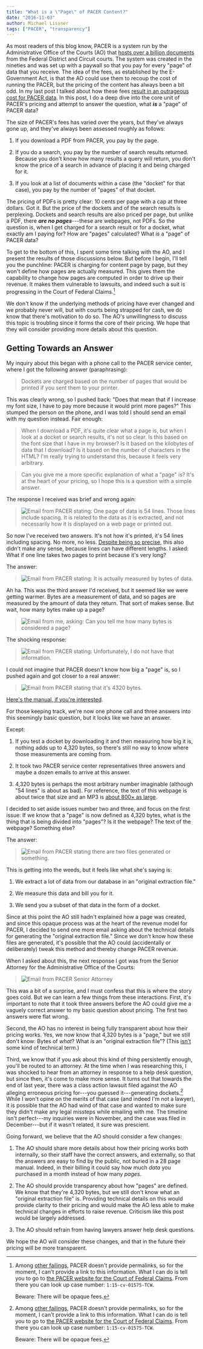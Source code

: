 ```yaml
---
title: "What is a \"Page\" of PACER Content?"
date: "2016-11-03"
author: Michael Lissner
tags: ["PACER", "transparency"]
---
```


As most readers of this blog know, PACER is a system run by the Administrative Office of the Courts (AO) that [hosts over a billion documents][b] from the Federal District and Circuit courts. The system was created in the nineties and was set up with a paywall so that you pay for every "page" of data that you receive. The idea of the fees, as established by the E-Government Act, is that the AO could use them to recoup the cost of running the PACER, but the pricing of the content has always been a bit odd. In my last post I talked about how these fees [result in an outrageous cost for PACER data][billion]. In this post, I do a deep dive into the core unit of PACER's pricing and attempt to answer the question, what ***is*** a "page" of PACER data? 

The size of PACER's fees has varied over the years, but they've always gone up, and they've always been assessed roughly as follows:

1. If you download a PDF from PACER, you pay by the page.

1. If you do a search, you pay by the number of search results returned. Because you don't know how many results a query will return, you don't know the price of a search in advance of placing it and being charged for it.
 
1. If you look at a list of documents within a case (the "docket" for that case), you pay by the number of "pages" of that docket.
 
The pricing of PDFs is pretty clear: 10 cents per page with a cap at three dollars. Got it. But the price of the dockets and of the search results is perplexing. Dockets and search results are also priced per page, but unlike a PDF, there ***are no pages***---these are webpages, not PDFs. So the question is, when I get charged for a search result or for a docket, what exactly am I paying for? How are "pages" calculated? What *is* a "page" of PACER data? 

To get to the bottom of this, I spent some time talking with the AO, and I present the results of those discussions below. But before I begin, I'll tell you the punchline: PACER is charging for content page by page, but they won't define how pages are actually measured. This gives them the capability to change how pages are computed in order to drive up their revenue. It makes them vulnerable to lawsuits, and indeed such a suit is progressing in the Court of Federal Claims.[^1] 

We don't know if the underlying methods of pricing have ever changed and we probably never will, but with courts being strapped for cash, we do know that there's motivation to do so. The AO's unwillingness to discuss this topic is troubling since it forms the core of their pricing. We hope that they will consider providing more details about this question.


## Getting Towards an Answer

My inquiry about this began with a phone call to the PACER service center, where I got the following answer (paraphrasing): 

> Dockets are charged based on the number of pages that would be printed if you sent them to your printer. 

This was clearly wrong, so I pushed back: "Does that mean that if I increase my font size, I have to pay more because it would print more pages?" This stumped the person on the phone, and I was told I should send an email with my question instead. Fair enough:

> When I download a PDF, it's quite clear what a page is, but when I look at a docket or search results, it's not so clear. Is this based on the font size that I have in my browser? Is it based on the kilobytes of data that I download? Is it based on the number of characters in the HTML? I'm really trying to understand this, because it feels very arbitrary.
  
> Can you give me a more specific explanation of what a "page" is? It's at the heart of your pricing, so I hope this is a question with a simple answer.

The response I received was brief and wrong again:

<div className="left-image">
    <blockquote>
    <img src="/images/pacer-page/54-lines.png"
             alt="Email from PACER stating: One page of data is 54 lines. Those lines include spacing. It is related to the data as it is extracted, and not necessarily how it is displayed on a web page or printed out."/>
    </blockquote>
</div>
<div className="clearfix"></div>

So now I've received two answers. It's not how it's printed, it's 54 lines including spacing. No more, no less. [Despite being so precise][numbers], this also didn't make any sense, because lines can have different lengths. I asked: What if one line takes two pages to print because it's very long?

The answer:
  
<div className="left-image">
    <blockquote>
    <img src="/images/pacer-page/bytes-of-data.png"
             alt="Email from PACER stating: It is actually measured by bytes of data."/>
     </blockquote>
</div>
<div className="clearfix"></div>

Ah ha. This was the third answer I'd received, but it seemed like we were getting warmer. Bytes are a measurement of data, and so pages are measured by the amount of data they return. That sort of makes sense. But wait, how many bytes make up a page?


<div className="left-image">
<blockquote>
    <img src="/images/pacer-page/how-many-bytes.png"
             alt="Email from me, asking: Can you tell me how many bytes is considered a page?"/>
</blockquote>
</div>
<div className="clearfix"></div>

The shocking response:

<div className="left-image">
<blockquote>
    <img src="/images/pacer-page/dont-know.png"
             alt="Email from PACER stating: Unfortunately, I do not have that information."/>
</blockquote>
</div>
<div className="clearfix"></div>

I could not imagine that PACER doesn't know how big a "page" is, so I pushed again and got closer to a real answer:

<div className="left-image">
    <blockquote>
        <img src="/images/pacer-page/4320-bytes.png"
                 alt="Email from PACER stating that it's 4320 bytes."/>
    </blockquote>
    <p className="caption"><a href="https://www.pacer.gov/documents/pacermanual.pdf">Here's the manual, if you're interested</a>.</p>
</div>
<div className="clearfix"></div>

For those keeping track, we're now one phone call and three answers into this seemingly basic question, but it looks like we have an answer. 

Except:

1. If you test a docket by downloading it and then measuring how big it is, nothing adds up to 4,320 bytes, so there's still no way to know where those measurements are coming from.

2. It took two PACER service center representatives three answers and maybe a dozen emails to arrive at this answer. 

3. 4,320 bytes is perhaps the most arbitrary number imaginable (although "54 lines" is about as bad). For reference, the text of this webpage is about twice that size and an MP3 is [about 800&times; as large][avg].

I decided to set aside issues number two and three, and focus on the first issue: If we know that a "page" is now defined as 4,320 bytes, what is the thing that is being divided into "pages"? Is it the webpage? The text of the webpage? Something else?
 
The answer:

<div className="left-image">
    <blockquote>
        <img src="/images/pacer-page/two-files.png"
                 alt="Email from PACER stating there are two files generated or something."/>
    </blockquote>
</div>
<div className="clearfix"></div>

This is getting into the weeds, but it feels like what she's saying is:

1. We extract a lot of data from our database in an "original extraction file."

2. We measure this data and bill you for it.

3. We send you a subset of that data in the form of a docket.

Since at this point the AO still hadn't explained how a page was created, and since this opaque process was at the heart of the revenue model for PACER, I decided to send one more email asking about the technical details for generating the "original extraction file." Since we don't know  how these files are generated, it's possible that the AO could (accidentally or deliberately) tweak this method and thereby change PACER revenue.

When I asked about this, the next response I got was from the Senior Attorney for the Administrative Office of the Courts:

<div className="left-image">
    <blockquote>
        <img src="/images/pacer-page/atty-response.png"
                 alt="Email from PACER Senior Attorney"/>
    </blockquote>
</div>
<div className="clearfix"></div>

This was a bit of a surprise, and I must confess that this is where the story goes cold. But we can learn a few things from these interactions. First, it's important to note that it took three answers before the AO could give me a vaguely correct answer to my basic question about pricing. The first two answers were flat wrong. 

Second, the AO has no interest in being fully transparent about how their pricing works. Yes, we now know that 4,320 bytes is a "page," but we still don't know: Bytes of *what*? What *is* an "original extraction file"? (This [isn't][goog] some kind of technical term.)
 
Third, we know that if you ask about this kind of thing persistently enough, you'll be routed to an attorney. At the time when I was researching this, I was shocked to hear from an attorney in response to a help desk question, but since then, it's come to make more sense. It turns out that towards the end of last year, there was a class action lawsuit filed against the AO alleging erroneous pricing for---you guessed it---generating dockets.[^1] While I won't opine on the merits of that case (and indeed I'm not a lawyer), it is possible that the AO had wind of that case and wanted to make sure they didn't make any legal missteps while emailing with me. The timeline isn't perfect---my inquiries were in November, and the case was filed in December---but if it wasn't related, it sure was prescient.

Going forward, we believe that the AO should consider a few changes:

1. The AO should share more details about how their pricing works both internally, so their staff have the correct answers, and externally, so that the answers are easy to find by the public, not buried in a 28 page manual. Indeed, in their billing it could  say how much *data* you purchased in a month instead of how many *pages*.

2. The AO should provide transparency about how "pages" are defined. We know that they're 4,320 bytes, but we still don't know what an "original extraction file" is. Providing technical details on this would provide clarity to their pricing and would make the AO less able to make technical changes in efforts to raise revenue. Criticism like this post would be largely addressed.

3. The AO should refrain from having lawyers answer help desk questions.

We hope the AO will consider these changes, and that in the future their pricing will be more transparent.

[^1]: Among [other failings][wrong], PACER doesn't provide permalinks, so for
the moment, I can't provide a link to this information. What I can do is tell
you to go to [the PACER website for the Court of Federal Claims][2]. From there
you can look up case number: `1:15-cv-01575-TCW`.

    Beware: There will be opaque fees.

[b]: https://www.supremecourt.gov/publicinfo/year-end/2014year-endreport.pdf

[2]: https://ecf.cofc.uscourts.gov/cgi-bin/ShowIndex.pl

[numbers]: http://business.camden.rutgers.edu/files/Schindler-Yalch-2006.pdf

[avg]: http://filecatalyst.com/todays-media-file-sizes-whats-average/

[wrong]: /2015/03/20/what-is-the-pacer-problem/

[billion]: /2016/10/10/pacer-billion-documents/

[goog]: https://www.google.com/search?q=%22original+extraction+file%22&ie=utf-8&oe=utf-8
